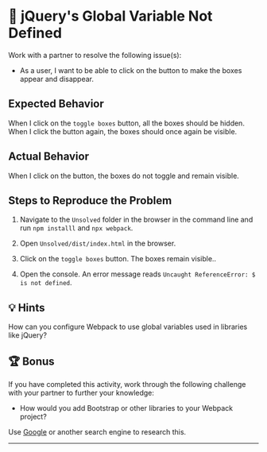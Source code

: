 # 🐛 jQuery's Global Variable Not Defined  

Work with a partner to resolve the following issue(s):

* As a user, I want to be able to click on the button to make the boxes appear and disappear. 

## Expected Behavior

When I click on the `toggle boxes` button, all the boxes should be hidden. When I click the button again, the boxes should once again be visible. 

## Actual Behavior

When I click on the button, the boxes do not toggle and remain visible. 

## Steps to Reproduce the Problem

1. Navigate to the `Unsolved` folder in the browser in the command line and run `npm installl` and `npx webpack`. 

2. Open `Unsolved/dist/index.html` in the browser. 

3. Click on the `toggle boxes` button. The boxes remain visible.. 

4. Open the console. An error message reads `Uncaught ReferenceError: $ is not defined`.

## 💡 Hints

How can you configure Webpack to use global variables used in libraries like jQuery? 

## 🏆 Bonus

If you have completed this activity, work through the following challenge with your partner to further your knowledge:

* How would you add Bootstrap or other libraries to your Webpack project? 

Use [Google](https://www.google.com) or another search engine to research this.

---
